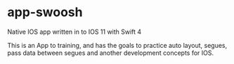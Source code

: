 # app-swoosh
Native IOS app written in to IOS 11 with Swift 4

This is an App to training, and has the goals to practice auto layout, segues, pass data between segues and another development 
concepts for IOS.
